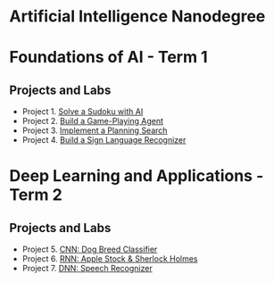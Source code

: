 # Artificial Intelligence Nanodegree

# Foundations of AI - Term 1
## Projects and Labs

* Project 1. [Solve a Sudoku with AI](1_foundations/1_sudoku/)
* Project 2. [Build a Game-Playing Agent](1_foundations/2_isolation/)
* Project 3. [Implement a Planning Search](1_foundations/3_planning/)
* Project 4. [Build a Sign Language Recognizer](1_foundations/4_recognizer/)

# Deep Learning and Applications - Term 2
## Projects and Labs

* Project 5. [CNN: Dog Breed Classifier](2_deep_learning/1_dog_breed_classifier/)
* Project 6.  [RNN: Apple Stock & Sherlock Holmes](2_deep_learning/2_rnn_stock_sherlock/)
* Project 7.  [DNN: Speech Recognizer](2_deep_learning/3_dnn_speech_recognizer/)
